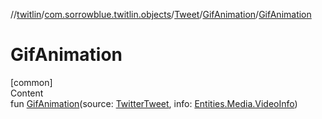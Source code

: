 //[twitlin](../../../index.md)/[com.sorrowblue.twitlin.objects](../../index.md)/[Tweet](../index.md)/[GifAnimation](index.md)/[GifAnimation](-gif-animation.md)



# GifAnimation  
[common]  
Content  
fun [GifAnimation](-gif-animation.md)(source: [TwitterTweet](../../-twitter-tweet/index.md), info: [Entities.Media.VideoInfo](../../-entities/-media/-video-info/index.md))  



